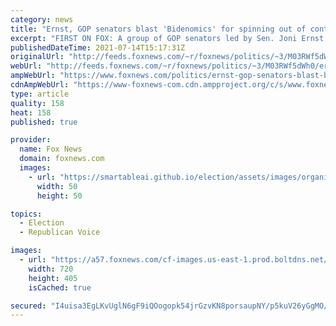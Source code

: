 ```yaml
---
category: news
title: "Ernst, GOP senators blast 'Bidenomics' for spinning out of control: 'that price ... it just isn't right'"
excerpt: "FIRST ON FOX: A group of GOP senators led by Sen. Joni Ernst, R-Iowa, plans to blast \"Bidenomics\" during a speech on the Senate floor Wednesday afternoon focused on how Biden's proposed $3.5 trillion spending bill will harm hardworking Americans and contribute to \"nationwide sticker shock.\""
publishedDateTime: 2021-07-14T15:17:31Z
originalUrl: "http://feeds.foxnews.com/~r/foxnews/politics/~3/M03RWf5dWh0/ernst-gop-senators-blast-bidenomics-spinning-control-price-isnt-right"
webUrl: "http://feeds.foxnews.com/~r/foxnews/politics/~3/M03RWf5dWh0/ernst-gop-senators-blast-bidenomics-spinning-control-price-isnt-right"
ampWebUrl: "https://www.foxnews.com/politics/ernst-gop-senators-blast-bidenomics-spinning-control-price-isnt-right.amp"
cdnAmpWebUrl: "https://www-foxnews-com.cdn.ampproject.org/c/s/www.foxnews.com/politics/ernst-gop-senators-blast-bidenomics-spinning-control-price-isnt-right.amp"
type: article
quality: 158
heat: 158
published: true

provider:
  name: Fox News
  domain: foxnews.com
  images:
    - url: "https://smartableai.github.io/election/assets/images/organizations/foxnews.com-50x50.jpg"
      width: 50
      height: 50

topics:
  - Election
  - Republican Voice

images:
  - url: "https://a57.foxnews.com/cf-images.us-east-1.prod.boltdns.net/v1/static/694940094001/a0aae24c-0f56-4c53-bdfc-a15b88a552d2/eb414e88-47c3-44b8-b4a4-c011126f903f/1280x720/match/720/405/image.jpg?ve=1&tl=1"
    width: 720
    height: 405
    isCached: true

secured: "I4uisa3EgLKvUglN6gF9iQOogopk54jrGzvKN8porsaupNY/p5kuV26yGgMO/CsBDNdcpnuw3C7Oj2BVsqL9ga1s2WjmXIHzN6FJCeZc1K+9vycO4mKKUcBLxdKcHWEd2vfo9cwQ7IscMbTYVpx9efgX2zUGqgz515oh+L6Z0+kNzxvXdoJ/cLLO+gdDJ+GUD+01jXTaCbXm4tIIcHrUYT0Imcg7rDF2Tj1APWzhgELs5dGL9PL2vseiqyl8Y/SnJ8v/yoVViapQPx9mLE2SozbBe2J4YY50zDYajokgoUOcioAv1T3fiNHpbXvbYHKI3Hs7WRK7CJ0jIartOjzYBv8vlfo0tQTEj2WmoLRwCwU=;rCzu1DKvwX+HxRibjn9H/w=="
---
```


